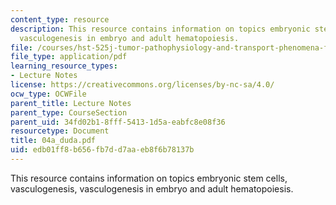 ```yaml
---
content_type: resource
description: This resource contains information on topics embryonic stem cells, vasculogenesis,
  vasculogenesis in embryo and adult hematopoiesis.
file: /courses/hst-525j-tumor-pathophysiology-and-transport-phenomena-fall-2005/edb01ff8b656fb7dd7aaeb8f6b78137b_04a_duda.pdf
file_type: application/pdf
learning_resource_types:
- Lecture Notes
license: https://creativecommons.org/licenses/by-nc-sa/4.0/
ocw_type: OCWFile
parent_title: Lecture Notes
parent_type: CourseSection
parent_uid: 34fd02b1-8fff-5413-1d5a-eabfc8e08f36
resourcetype: Document
title: 04a_duda.pdf
uid: edb01ff8-b656-fb7d-d7aa-eb8f6b78137b
---
```

This resource contains information on topics embryonic stem cells, vasculogenesis, vasculogenesis in embryo and adult hematopoiesis.
